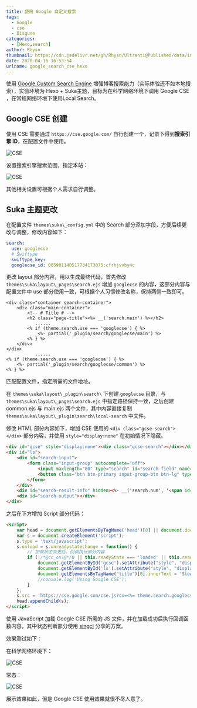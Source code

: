 ```yaml
---
title: 使用 Google 自定义搜索
tags:
  - Google
  - cse
  - Disquse
categories:
  - [Hexo,search]
author: Rhysn
thumbnail: https://cdn.jsdelivr.net/gh/Rhysn/Ultranti@Published/data/img/20200416/google_search_cse_hexo/thumbnail.png
date: 2020-04-16 16:53:54
urlname: google_search_cse_hexo
---
```


使用 [Google Custom Search Engine][cse] 增强博客搜索能力（实际体验还不如本地搜索），实验环境为 Hexo + Suka主题，目标为在科学网络环境下调用 Google CSE ，在常规网络环境下使用Local Search。

## Google CSE 创建

使用 CSE 需要通过 `https://cse.google.com/` 自行创建一个，记录下得到**搜索引擎 ID**，在配置文件中使用。

![CSE](https://cdn.jsdelivr.net/gh/Rhysn/Ultranti@Published/data/img/20200416/google_search_cse_hexo/cseid.png)

设置搜索引擎搜索范围，指定本站：

![CSE](https://cdn.jsdelivr.net/gh/Rhysn/Ultranti@Published/data/img/20200416/google_search_cse_hexo/site.png)

其他相关设置可根据个人需求自行调整。

## Suka 主题更改

在配置文件 `themes\suka\_config.yml` 中的 Search 部分添加字段，方便后续更改与调整，修改内容如下：

```yaml
search:
  use: googlecse 
  # Swiftype
  swiftype_key:
  googlecse_id: 005901140517734173075:cfrhjvvby4c
```

更改  layout 部分内容，用以生成最终代码，首先修改 `themes\suka\layout\_pages\search.ejs` 增加 `googlecse` 的内容，这部分内容与配置文件中 use 部分使用一致，可根据个人习惯修改名称，保持两侧一致即可。

```ejs
<div class="container search-container">
    <div class="main-container">
        <!-- # Title # -->
        <h2 class="page-title"><%= __('search.main') %></h2>
           ......
        <% if (theme.search.use === 'googlecse') { %>
            <%- partial('_plugin/search/googlecse/main') %>
        <% } %>
    </div>
</div>
           ......
<% if (theme.search.use === 'googlecse') { %>
    <%- partial('_plugin/search/googlecse/common') %>
<% } %>
```

 匹配配置文件，指定所需的文件地址。

在 `themes\suka\layout\_plugin\search\` 下创建 `googlecse` 目录，与 `themes\suka\layout\_pages\search.ejs` 中指定路径保持一致，之后创建 common.ejs 与 main.ejs 两个文件，其中内容直接复制 `themes\suka\layout\_plugin\search\local-search` 中文件。

修改 HTML 部分内容如下，增加 CSE 使用的 `<div class="gcse-search"></div>` 部分内容，并使用 `style="display:none"` 在初始情况下隐藏。

```html
<div id="gcse" style="display:none"><div class="gcse-search"></div></div>
<div id="ls">
    <div id="search-input">
        <form class="input-group" autocomplete="off">
            <input maxlength="80" type="search" id="search-field" name="s" class="form-input input-lg" placeholder="<%= __('search.placeholder') %>" required>
            <button class="btn btn-primary input-group-btn btn-lg" type="submit"><%= __('search.main') %></button>
        </form>
    </div>
    <div id="search-result-info" hidden><%- __('search.num', '<span id="search-result-num"></span>')%></div>
    <div id="search-output"></div>
</div>
```

 之后在下方增加 Script 部分代码：

```html
<script>
    var head = document.getElementsByTagName('head')[0] || document.documentElement;
    var s = document.createElement('script');
    s.type = 'text/javascript';
    s.onload = s.onreadystatechange = function() {
        // 加载状态变更后，回调执行部分内容
        if (!/*@cc_on!@*/0 || this.readyState === 'loaded' || this.readyState === 'complete') {
            document.getElementById('gcse').setAttribute("style", "display:block");
            document.getElementById('ls').setAttribute("style", "display:none");
            document.getElementsByTagName("title")[0].innerText = 'Slowly Search By Google CSE ';
            //console.log('Using Google CSE');
        }
    };
    s.src = 'https://cse.google.com/cse.js?cx=<%= theme.search.googlecse_id %>';
    head.appendChild(s);
</script>
```

使用 JavaScript 加载 Google CSE 所需的 JS 文件，并在加载成功后执行回调函数内容，其中状态判断部分使用 [singcl][singcl] 分享的方案。

效果测试如下：

在科学网络环境下：

![CSE](https://cdn.jsdelivr.net/gh/Rhysn/Ultranti@Published/data/img/20200416/google_search_cse_hexo/gcse.png)

常态：

![CSE](https://cdn.jsdelivr.net/gh/Rhysn/Ultranti@Published/data/img/20200416/google_search_cse_hexo/ls.png)

展示效果如此，但是 Google CSE 使用效果就很不尽人意了。

[cse]: https://cse.google.com/
[singcl]: https://juejin.im/post/5a96156a6fb9a0635a659244